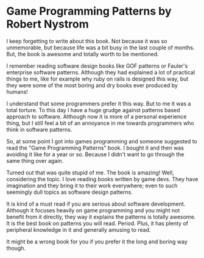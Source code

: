 # Game Programming Patterns by Robert Nystrom

I keep forgetting to write about this book. Not because it was so unmemorable,
but because life was a bit busy in the last couple of months. But, the book is
awesome and totally worth to be mentioned.

I remember reading software design books like GOF patterns or Fauler's enterprise
software patterns. Although they had explained a lot of practical things to me,
like for example why ruby on rails is designed this way, but they were some of
the most boring and dry books ever produced by humans!

I understand that some programmers prefer it this way. But to me it was a total
torture. To this day I have a huge grudge against patterns based approach to
software. Although now it is more of a personal experience thing, but I still
feel a bit of an annoyance in me towards programmers who think in software patterns.

So, at some point I got into games programming and someone suggested to read
the "Game Programming Patterns" book. I bought it and then was avoiding it like
for a year or so. Because I didn't want to go through the same thing over again.

Turned out that was quite stupid of me. The book is amazing! Well, considering
the topic. I love reading books written by game devs. They have imagination and
they bring it to their work everywhere; even to such seemingly dull topics as
software design patterns.

It is kind of a must read if you are serious about software development. Although
it focuses heavily on game programming and you might not benefit from it directly,
they way it explains the patterns is totally awesome. It is the best book on
patterns you will read. Period. Plus, it has plenty of peripheral knowledge in it
and generally amusing to read.

It might be a wrong book for you if you prefer it the long and boring way though.
